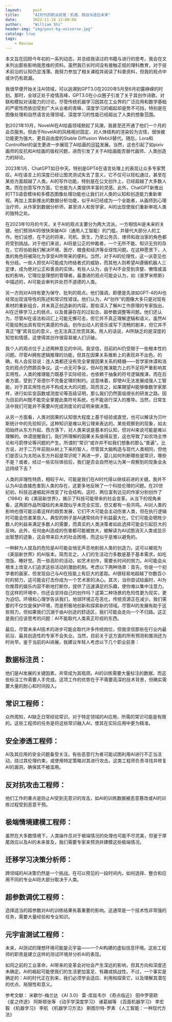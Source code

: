 ```yaml
---
layout:     post
title:      "AI时代的职业前景：机遇、挑战与适应未来"
date:       2022-11-10 12:00:00
author:     "William Shi"
header-img: "img/post-bg-universe.jpg"
catalog: true
tags:
    - Review
---
```


本文旨在回顾今年初的一系列动态，并总结我读过的书籍与进行的思考。我会在文末列出那些影响我思维的资料。虽然我已长时间没有接触正规的理科教育，对于技术前沿的认知仍显浅薄。我努力参加了相关课程并阅读了科普资料，但我的观点中或许仍有疏漏。

我很早便开始关注AI领域，可以追溯到GPT3.0在2020年5月至6月初露峥嵘的时刻。那时，全球正处于疫情高峰，GPT3.0在小众圈子引发了关于其创作诗歌、对联和模拟对话能力的讨论。尽管传统机器学习因其在工业界的广泛应用和数学基础的严密性而依旧受到广大从业者的青睐，深度学习的崛起却是势不可挡，特别是在图像处理和自然语言处理领域，深度学习的性能已经超出了人类的想象范围。

到2021年10月，NovelAI在AI绘画领域掀起了风潮，我甚至还开通了他们一个月的会员服务。但由于NovelAI的风格相对固定、对人体结构的渲染较为古怪，很快被功能更为强大、更具自由度的Stable Diffusion WebUI替代。随后，Lora和ControlNet的诞生更进一步展现了AI绘画的迅猛发展。当然，这也引起了如pixiv画师的反抗和AI绘画的版权问题，进而引发了关于AI绘画能否替代画师、人类创造力的辩论。

2023年1月，ChatGPT如日中天。特别是GPT4在语言处理上的表现让众多专家赞叹。AI在语言上的深度已经让图灵测试失去了意义，它不仅可以轻松通过，甚至在某些方面超越了人类。AI的写作功能，特别是在公文创作上，已经超越了大多数人类。而在创意写作方面，它也能为人类提供丰富的灵感。此外，ChatGPT新推出的TTS语音模块和多模态图像处理功能也让我们对人类的认知和创造能力重新审视。再加上其新推出的数据分析功能，似乎AI已经成为一个全能者，从画师到心理治疗师，从作家到数据分析师，甚至诗人和哲学家，AI的出现使我们重新审视人类的独特之处。

在2023年10月的今天，关于AI的观点主要分为两大流派。一方相信AI是未来的关键。他们预测AI将很快突破AGI（通用人工智能）的门槛，并替代大部分人的工作。他们设想，在不远的将来，司机、医生，乃至公务员、律师和政治家的角色都将受到挑战。对于他们来说，AI将是公正的仲裁者，一个无所不能、知识无穷的存在，它将协助我们解决环境、医疗、粮食和经济等全球性问题。在这种愿景下，人类的角色将被简化为享受AI所带来的便利。当然，对于AI的伦理性，这一派意见也有分歧。一些人担忧AI可能成为终结者式的威胁，而其他人则希望AI遵循机器人三定律，成为绝对公正和善良的实体。有些人认为，由于AI不会受到贪婪、懒惰或滥权的影响，它理应是理想的管理者。最激进的观点可能会认为，如《普罗米修斯》中描述的，AI可能会审判并处罚不道德的人类。

另一方则对AI持有更为保守、批判的观点。他们强调，即便是先进如GPT-4的AI也经常出现误导性的陈述和常识性错误。他们认为，AI“创作”的图像大多只是对现有素材的重新组合，并未真正创造新的内容。那些深入了解AI工作原理的专家指出，AI在迁移学习上的弱点，以及普遍存在的过拟合、超参数调整等问题。他们还认为，尽管AI在语法和词汇上可能无懈可击，但它并不真正理解逻辑和语义。虽然AI可能绘制出具有现代美感的作品，创作出动人的音乐或写下流畅的剧本，但它并不真正“懂”其背后的意义，也无法真正欣赏其美。用人的话说，AI所缺乏的是深度的知觉和情感，这使得其创作很容易被人们识破。

我个人的观点位于上述两种意见的中间。我坚信，目前的AI仍受限于一些根本性的问题。尽管AI拥有逻辑推理的功能，但其在因果关系推断上的表现并不出色。的确，有人会反驳说：连人类都还没有完全掌握因果关系的精髓——哲学家休谟和洛克的观点仍然颇具争议。这一点无可争议，但AI在推演能力上的不足将严重影响其实用性。人类的推理能力既基于实际经验，也依赖于抽象的符号逻辑推演，而在后者方面，受到了哥德尔不完备定理的制约。这意味着，即使AI无法发展成强人工智能，对于其实用性也并不构成太大的问题。简而言之，如果期望AI能够像数学家那样，进行如实变函数或测度论等高级证明，那么我们仍然面临很长的研发之路。因为目前的AI既不能完全掌握此类符号系统，也不能进行深入的推导。当然，日常生活中我们可能并不需要AI完成测度论的证明来做决策。

从另一方面看，人类对因果的认知很大程度上基于经验或直觉，也可以解读为贝叶斯统计中的先验知识。这种知识是难以用公理来表达的。某些观察到的现象，如太阳始终从东方升起、西方落下，对人类来说是基本的认知，但对AI来说可能是难以理解的。休谟提醒我们，我们所理解的因果关系值得反思，这也导致了如农场主悖论和弓箭悖论等问题的产生。所谓的“常识”或许并不如我们想象的那么“普遍”。比方说，对于二万年前刚从树上下来的智人，尽管其大脑构造与现代人类相同，但他们是否认为太阳从东方升起是常识呢？再进一步，婴儿如何判断哪些是常识，哪些不是？或者，经过一些实际体验后，我们是否会自然地认为某一观察到的现象会永远持续下去？

人类的非理性特质，相较于AI，可能是我们在AI时代得以继续前进的关键。我并不认为AI会直接危害到人类的存在，这更多地反映了一个科技伦理的问题。在20世纪初，科技迅速崛起并改变了社会结构，这时，两位富有远见的作家分别创作了《1984》和《美丽新世界》，揭示了科技可能带来的社会变革。从当下的视角来看，这两部作品所描绘的未来既似乎未完全实现，但又都有一些共鸣。AI对人类的影响也很可能沿着这样的趋势发展，它们不大可能会主动伤害人类，但在执行逻辑时可能会伤害某些人。典型的例子是AI通常倾向于利益最大化，它们可能会牺牲少数人的利益来满足多数人的需要，而真实的人类决策者如此选择可能会引起巨大的反响。此外，任何由AI造成的伤害都可能被放大，被解读为AI试图消灭人类或显示出智慧的迹象，这会带来巨大的社会困境，而这似乎是难以避免的。

一种鲜为人提及的危险是AI可能会悄无声息地削弱人类的创造力。这可以被视为《美丽新世界》的AI版本。简而言之，人们的生活动力多数是基于基本需求，如吃饱饭、睡好觉。而一些高阶的活动，如艺术创作，需要长时间的努力。AI可能会从根本上改变人们追求这些活动的激励机制。考虑以下两种场景：首先，你是一个初学者的画家，但发现自己与AI在技能上有巨大的差距。AI很轻易地超越了你数百小时的努力，这可能会打击你成为一个艺术家的决心。其次，当你尝试绘画时，AI为你推荐的娱乐内容不断地打断你，提供了迅速满足的乐趣，使你难以集中注意力。在这样的环境中，你还会坚持自己的创作吗？这第二种场景的危险性更为现实，更为迫切。环境和心理学告诉我们，地球环境正在恶化，传统资源正在减少。我们需要的不仅仅是保护环境，而是积极地创新和探索新的领域。尽管AI的发展有助于这些努力，但如果我们沉溺于由AI创造的舒适区，我们可能会走向一个不归路。这正是我们应该思考的问题：AI不能取代人类真正珍视的东西。

最后，尽管未来AI技术的进步可能会取代许多传统岗位，但我坚信那些在行业内最前沿、最具创造性的专家不会失业。当然，目前关于这方面的所有预测和推测还为时尚早。鉴于当前的AI进展，我建议年轻人考虑以下几个职业前景：

## 数据标注员：
他们是AI发展的关键因素，并常成为其瓶颈。AI的训练需要大量标注的数据，而这些标注工作需要人手完成。这项工作的优势在于不需要高深的技术背景，但确实需要大量的耐心和时间投入。

## 常识工程师：
众所周知，AI缺乏日常经验常识。对于特定领域的AI应用，所需的常识可能是有限的。这些工程师的任务是将这些常识融入AI，使其在实际应用中更为精准。

## 安全渗透工程师：
AI及其应用的安全问题备受关注。有些恶意行为者可能试图利用AI进行不正当活动，绕过其伦理约束，或使用特定策略对其进行攻击。这类工程师负责寻找并修复AI的漏洞，确保其不被滥用。

## 反对抗攻击工程师：
他们工作的重点是防止AI受到无意识的攻击，如AI的训练数据被恶意篡改或AI的训练过程受到恶意干预。

## 极端情境建模工程师：
虽然在大多数情境下，人类操作员对于极端情况的处理也可能不尽完美，但鉴于厚尾效应以及AI的未来普及，我们需要专家来预测并建模这些极端情况。

## 迁移学习决策分析师：
跨领域的AI决策仍然是一个挑战。在可以预见的一段时间内，如何选择、整合和应用不同的专业AI将大部分取决于人类。

## 超参数调优工程师：
选择适当的超参数对AI的训练结果有着重要的影响。这通常是一个技术性非常强的任务，需要大量经验和专业知识。

## 元宇宙测试工程师：
未来，AI测试的理想环境可能是元宇宙——一个AI构建的虚拟信息环境。这些工程师的职责是建立这样的测试环境并分析AI的表现。

如同之前的工业革命，AI带来的变革会对社会产生深远的影响，但其方向和深度还未确定。AI的崛起可能使我们的生活更加富足、有趣或挑战性。不过，一个事实是确定的：AI的时代正在到来，我们必须学会适应、利用和探索它，以及理解其潜在的优点、局限性和意义。


参考文献：
米歇尔-梅兰达 《AI 3.0》
雷-库兹韦尔 《奇点临近》
田中罗密欧 《星之终途》
阿斯顿张等 《动手学深度学习》
诸葛越等 《百面机器学习》
李宏毅 《机器学习》
李航 《机器学习方法》
斯图尔特-罗素 《人工智能：一种现代方法》

